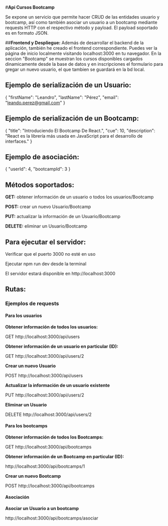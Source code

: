 #<b>Api Cursos Bootcamp</b>

Se expone un servicio que permite hacer CRUD de las entidades usuario y bootcamp, así como también asociar un usuario a un bootcamp mediante requests HTTP con el respectivo método y payload. El payload soportado es en formato JSON.

##<b>Frontend y Despliegue:</b> 
Además de desarrollar el backend de la aplicación, también he creado el frontend correspondiente. Puedes ver la página de inicio localmente visitando localhost:3000 en tu navegador. En la seccion "Bootcamp" se muestran los cursos disponibles cargados dinamicamente desde la base de datos y en inscripciones el formulario para gregar un nuevo usuario, el que tambien se guardará en la bd local.


## Ejemplo de serialización de un Usuario:

{ "firstName": "Leandro", "lastName": "Pérez", "email": "leando.perez@gmail.com" }


## Ejemplo de serialización de un Bootcamp:

{ "title": "Introduciendo El Bootcamp De React.", "cue": 10, "description": "React es la librería más usada en JavaScript para el desarrollo de interfaces." }


## Ejemplo de asociación:

{  "userId": 4,  "bootcampId": 3 }



## Métodos soportados:

<b>GET:</b> obtener información de un usuario o todos los usuarios/Bootcamp

<b>POST:</b> crear un nuevo Usuario/Bootcamp

<b>PUT:</b> actualizar la información de un Usuario/Bootcamp

<b>DELETE:</b> eliminar un Usuario/Bootcamp


## Para ejecutar el servidor:

Verificar que el puerto 3000 no esté en uso

Ejecutar npm run dev desde la terminal

El servidor estará disponible en http://localhost:3000


## Rutas:

### Ejemplos de requests

#### <b>Para los usuarios</b>

<b>Obtener información de todos los usuarios:</b>

GET http://localhost:3000/api/users


<b>Obtener información de un usuario en particular (ID):</b>

GET http://localhost:3000/api/users/2


<b>Crear un nuevo Usuario</b>

POST http://localhost:3000/api/users


<b>Actualizar la información de un usuario existente</b>

PUT http://localhost:3000/api/users/2


<b>Eliminar un Usuario</b>

DELETE http://localhost:3000/api/users/2



#### <b>Para los bootcamps</b>

<b>Obtener información de todos los Bootcamps:</b>

GET http://localhost:3000/api/bootcamps


<b>Obtener información de un Bootcamp en particular (ID):</b>

http://localhost:3000/api/bootcamps/1


<b>Crear un nuevo Bootcamp</b>

POST http://localhost:3000/api/bootcamps



#### <b>Asociación</b>

<b>Asociar un Usuario a un bootcamp</b>

http://localhost:3000/api/bootcamps/asociar